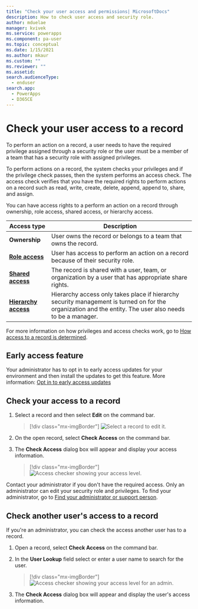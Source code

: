 ```yaml
---
title: "Check your user access and permissions| MicrosoftDocs"
description: How to check user access and security role.
author: mduelae
manager: kvivek
ms.service: powerapps
ms.component: pa-user
ms.topic: conceptual
ms.date: 1/15/2021
ms.author: mkaur
ms.custom: ""
ms.reviewer: ""
ms.assetid: 
search.audienceType: 
  - enduser
search.app: 
  - PowerApps
  - D365CE
---
```


# Check your user access to a record


To perform an action on a record, a user needs to have the required privilege assigned through a security role or the user must be a member of a team that has a security role with assigned privileges.

To perform actions on a record, the system checks your privileges and if the privilege check passes, then the system performs an access check. The access check verifies that you have the required rights to perform actions on a record such as read, write, create, delete, append, append to, share, and assign.

You can have access rights to a perform an action on a record through ownership, role access, shared access, or hierarchy access.

|Access type|Description|  
|---------------|-----------------|  
|**Ownership**| User owns the record or belongs to a team that owns the record.|  
|[**Role access**](https://docs.microsoft.com/power-platform/admin/how-record-access-determined#role-access)|User has access to perform an action on a record because of their security role.|  
|[**Shared access**](https://docs.microsoft.com/power-platform/admin/how-record-access-determined#shared-access)| The record is shared with a user, team, or organization by a user that has appropriate share rights.|  
|[**Hierarchy access**](https://docs.microsoft.com/power-platform/admin/how-record-access-determined#hierarchy-access)|Hierarchy access only takes place if hierarchy security management is turned on for the organization and the entity. The user also needs to be a manager.

For more information on how privileges and access checks work, go to [How access to a record is determined](https://docs.microsoft.com/power-platform/admin/how-record-access-determined).

## Early access feature

Your administrator has to opt in to early access updates for your environment and then install the updates to get this feature. More information: [Opt in to early access updates](https://docs.microsoft.com/power-platform/admin/opt-in-early-access-updates)

## Check your access to a record


1. Select a record and then select **Edit** on the command bar.

    > [!div class="mx-imgBorder"]
    > ![Select a record to edit it.](media/edit_record.png "Select a record to edit it")
  
2. On the open record, select **Check Access** on the command bar.
3. The **Check Access** dialog box will appear and display your access information.


    > [!div class="mx-imgBorder"]
    > ![Access checker showing your access level.](media/check_access_page.png "Access checker showing your access level")
    
Contact your administrator if you don't have the required access. Only an administrator can edit your security role and privileges. To find your administrator, go to [Find your administrator or support person](https://docs.microsoft.com/powerapps/user/find-admin).


## Check another user's access to a record

If you're an administrator, you can check the access another user has to a record.

1. Open a record, select **Check Access** on the command bar.
2. In the **User Lookup** field select or enter a user name to search for the user.

   > [!div class="mx-imgBorder"]
   > ![Access checker showing your access level for an admin.](media/check_access_page_admin-1.png "Access checker showing your access level for an admin")
  
3.   The **Check Access** dialog box will appear and display the user's access information.
